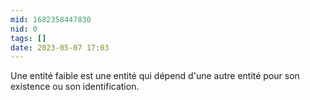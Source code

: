 ```yaml
---
mid: 1682358447830
nid: 0
tags: []
date: 2023-05-07 17:03
---
```



Une entité faible est une entité qui dépend d'une autre entité pour son existence ou son identification.